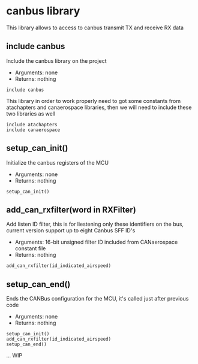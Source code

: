 # canbus library

This library allows to access to canbus transmit TX and receive RX data

## include canbus

Include the canbus library on the project

* Arguments: none
* Returns: nothing

```jal
include canbus
```

This library in order to work properly need to got some constants from 
atachapters and canaerospace libraries, then we will need to include these
two libraries as well

```
include atachapters
include canaerospace
```

## setup\_can\_init()

Initialize the canbus registers of the MCU

* Arguments: none
* Returns: nothing


```jal
setup_can_init()
```


## add\_can\_rxfilter(word in RXFilter)

Add listen ID filter, this is for liestening only these identifiers on the bus, current version support up
to eight Canbus SFF ID's

* Arguments: 16-bit unsigned filter ID included from CANaerospace constant file
* Returns: nothing

```jal
add_can_rxfilter(id_indicated_airspeed)
```


## setup\_can\_end()

Ends the CANBus configuration for the MCU, it's called just after previous code

* Arguments: none
* Returns: nothing

```jal
setup_can_init()
add_can_rxfilter(id_indicated_airspeed)
setup_can_end()
```

... WIP
